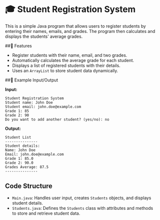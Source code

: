 # 🎓 Student Registration System

This is a simple Java program that allows users to register students by entering their names, emails, and grades. The program then calculates and displays the students' average grades.

##🚀  Features

- Register students with their name, email, and two grades.
- Automatically calculates the average grade for each student.
- Displays a list of registered students with their details.
- Uses an `ArrayList` to store student data dynamically.

##📝 Example Input/Output

**Input:**
```
Student Registration System
Student name: John Doe
Student email: john.doe@example.com
Grade 1: 85
Grade 2: 90
Do you want to add another student? (yes/no): no
```

**Output:**
```
Student List
---------------
Student details:
Name: John Doe
Email: john.doe@example.com
Grade 1: 85.0
Grade 2: 90.0
Grades Average: 87.5
---------------
```

## Code Structure

- `Main.java`: Handles user input, creates `Students` objects, and displays student details.
- `Students.java`: Defines the `Students` class with attributes and methods to store and retrieve student data.



